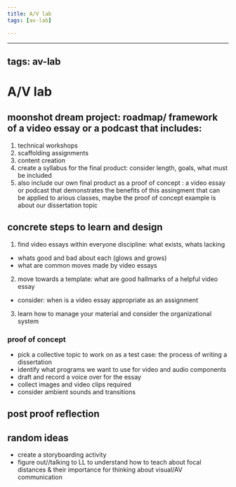 ```yaml
---
title: A/V lab
tags: [av-lab]

---
```


---
tags: av-lab
---

# A/V lab
## moonshot dream project: roadmap/ framework of a video essay or a podcast that includes: 
1. technical workshops
2. scaffolding assignments 
3. content creation
4. create a syllabus for the final product: consider length, goals, what must be included 
5. also include our own final product as a proof of concept : a video essay or podcast that demonstrates the benefits of this assingment that can be applied to arious classes, maybe the proof of concept example is about our dissertation topic 
## concrete steps to learn and design
1. find video essays within everyone discipline: what exists, whats lacking
* whats good and bad about each (glows and grows) 
* what are common moves made by video essays
2. move towards a template: what are good hallmarks of a helpful video essay
* consider: when is a video essay appropriate as an assignment
3. learn how to manage your material and consider the organizational system 
### proof of concept
* pick a collective topic to work on as a test case: the process of writing a dissertation 
* identify what programs we want to use for video and audio components 
* draft and record a voice over for the essay
* collect images and video clips required
* consider ambient sounds and transitions
## post proof reflection 

## random ideas
* create a storyboarding activity
* figure out//talking to LL to understand how to teach about focal distances & their importance for thinking about visual/AV communication